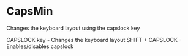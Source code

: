 # CapsMin
Changes the keyboard layout using the capslock key

CAPSLOCK key - Changes the keyboard layout
SHIFT + CAPSLOCK - Enables/disables capslock
